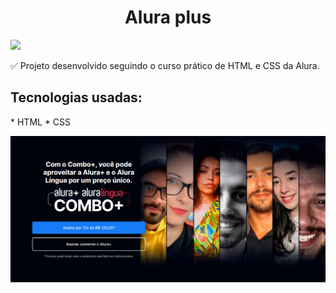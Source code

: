 <h1 align="center"> Alura plus</h1>
<p align="left">
<img src="http://img.shields.io/static/v1?label=STATUS&message=DONE&color=GREEN&style=for-the-badge"/>
</p>

:white_check_mark: Projeto desenvolvido seguindo o curso prático de HTML e CSS da Alura. 

<h2>Tecnologias usadas:</h2>
* HTML
* CSS 


![Cabeçalho da página](https://github.com/RaquelHCastro/alura-plus/blob/main/Alura%2B%20site.jpg)



